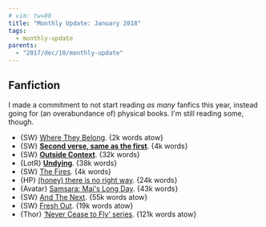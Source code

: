 ```yaml
---
# vim: tw=80
title: "Monthly Update: January 2018"
tags:
  - monthly-update
parents:
  - "2017/dec/10/monthly-update"
---
```


## Fanfiction

I made a commitment to not start reading _as many_ fanfics this year, instead
going for (an overabundance of) physical books. I'm still reading some, though.

 - {SW} [Where They Belong](https://archiveofourown.org/works/8909170). {2k words atow}
 - {SW} **[Second verse, same as the first](https://archiveofourown.org/works/10826583)**. {4k words}
 - {SW} **[Outside Context](https://archiveofourown.org/works/10184603)**. {32k words}
 - {LotR} **[Undying](https://archiveofourown.org/works/11278038)**. {38k words}
 - {SW} [The Fires](https://archiveofourown.org/works/7874803). {4k words}
 - {HP} [(honey) there is no right way](https://archiveofourown.org/works/11314398). {24k words}
 - {Avatar} [Samsara: Mai's Long Day](https://archiveofourown.org/works/10897266). {43k words}
 - {SW} [And The Next](https://archiveofourown.org/works/8876083). {55k words atow}
 - {SW} [Fresh Out](https://archiveofourown.org/works/12681228). {19k words atow}
 - {Thor} [‘Never Cease to Fly’ series](https://archiveofourown.org/series/33108). {121k words atow}
